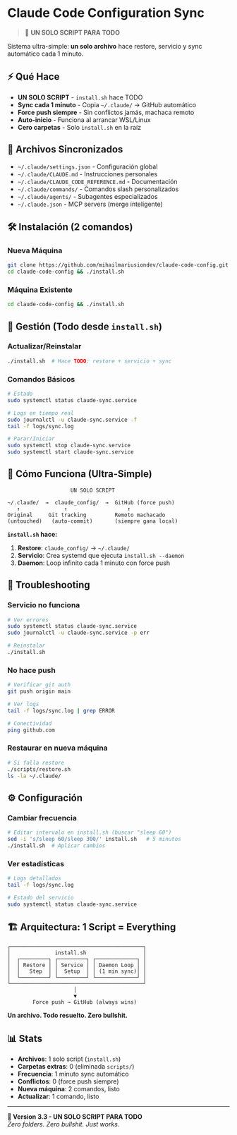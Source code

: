 # Claude Code Configuration Sync

> 🚀 **UN SOLO SCRIPT PARA TODO**

Sistema ultra-simple: **un solo archivo** hace restore, servicio y sync automático cada 1 minuto.

## ⚡ Qué Hace

- **UN SOLO SCRIPT** - `install.sh` hace TODO 
- **Sync cada 1 minuto** - Copia `~/.claude/` → GitHub automático
- **Force push siempre** - Sin conflictos jamás, machaca remoto
- **Auto-inicio** - Funciona al arrancar WSL/Linux
- **Cero carpetas** - Solo `install.sh` en la raíz

## 📁 Archivos Sincronizados

- `~/.claude/settings.json` - Configuración global
- `~/.claude/CLAUDE.md` - Instrucciones personales  
- `~/.claude/CLAUDE_CODE_REFERENCE.md` - Documentación
- `~/.claude/commands/` - Comandos slash personalizados
- `~/.claude/agents/` - Subagentes especializados
- `~/.claude.json` - MCP servers (merge inteligente)

## 🛠️ Instalación (2 comandos)

### Nueva Máquina
```bash
git clone https://github.com/mihailmariusiondev/claude-code-config.git
cd claude-code-config && ./install.sh
```

### Máquina Existente  
```bash
cd claude-code-config && ./install.sh
```

## 🔧 Gestión (Todo desde `install.sh`)

### Actualizar/Reinstalar
```bash
./install.sh  # Hace TODO: restore + servicio + sync
```

### Comandos Básicos  
```bash
# Estado
sudo systemctl status claude-sync.service

# Logs en tiempo real  
sudo journalctl -u claude-sync.service -f
tail -f logs/sync.log

# Parar/Iniciar
sudo systemctl stop claude-sync.service
sudo systemctl start claude-sync.service
```

## 🔄 Cómo Funciona (Ultra-Simple)

```
                    UN SOLO SCRIPT
                    
~/.claude/  →  claude_config/  →  GitHub (force push)
   ↑              ↑                   ↑
Original     Git tracking         Remoto machacado
(untouched)   (auto-commit)       (siempre gana local)
```

**`install.sh` hace:**
1. **Restore**: `claude_config/` → `~/.claude/`
2. **Servicio**: Crea systemd que ejecuta `install.sh --daemon`
3. **Daemon**: Loop infinito cada 1 minuto con force push

## 🚨 Troubleshooting

### Servicio no funciona
```bash
# Ver errores
sudo systemctl status claude-sync.service
sudo journalctl -u claude-sync.service -p err

# Reinstalar
./install.sh
```

### No hace push
```bash
# Verificar git auth
git push origin main

# Ver logs
tail -f logs/sync.log | grep ERROR

# Conectividad
ping github.com
```

### Restaurar en nueva máquina
```bash
# Si falla restore
./scripts/restore.sh
ls -la ~/.claude/
```

## ⚙️ Configuración

### Cambiar frecuencia
```bash
# Editar intervalo en install.sh (buscar "sleep 60")
sed -i 's/sleep 60/sleep 300/' install.sh   # 5 minutos  
./install.sh  # Aplicar cambios
```

### Ver estadísticas
```bash
# Logs detallados
tail -f logs/sync.log

# Estado del servicio
sudo systemctl status claude-sync.service
```

## 🏗️ Arquitectura: 1 Script = Everything

```
┌──────────────────────────────────────────┐
│              install.sh                  │
│  ┌─────────┐ ┌─────────┐ ┌─────────────┐ │
│  │ Restore │ │ Service │ │ Daemon Loop │ │  
│  │   Step  │ │  Setup  │ │ (1 min sync)│ │
│  └─────────┘ └─────────┘ └─────────────┘ │
└──────────────────────────────────────────┘
                     │
                     ▼
        Force push → GitHub (always wins)
```

**Un archivo. Todo resuelto. Zero bullshit.**

## 📊 Stats

- **Archivos**: 1 solo script (`install.sh`)
- **Carpetas extras**: 0 (eliminada `scripts/`)  
- **Frecuencia**: 1 minuto sync automático
- **Conflictos**: 0 (force push siempre)
- **Nueva máquina**: 2 comandos, listo
- **Actualizar**: 1 comando, listo

---

**🤖 Version 3.3 - UN SOLO SCRIPT PARA TODO**  
*Zero folders. Zero bullshit. Just works.*